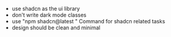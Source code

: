 - use shadcn as the ui library
- don't write dark mode classes
- use "npm shadcn@latest <command>" Command for shadcn related tasks
- design should be clean and minimal